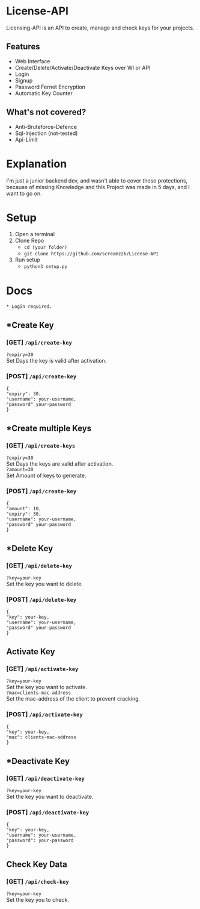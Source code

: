 # License-API
Licensing-API is an API to create, manage and check keys for your projects.

## Features
- Web Interface
- Create/Delete/Activate/Deactivate Keys over WI or API
- Login
- Signup
- Password Fernet Encryption
- Automatic Key Counter 
## What's not covered?
- Anti-Bruteforce-Defence
- Sql-Injection (not-tested)
- Api-Limit
# Explanation
I'm just a junior backend dev, and wasn't able to cover these protections,
because of missing Knowledge and this Project was made in 5 days, and I want to go on.
# Setup
1. Open a terminal 
2. Clone Repo
    - ``cd (your folder)``
    - ``git clone https://github.com/screamz2k/License-API``
3. Run setup
    - ``python3 setup.py``

# Docs
``* Login required.``

## *Create Key
### [GET] ``/api/create-key``
``?expiry=30``<br>
Set Days the key is valid after activation.

### [POST] ``/api/create-key``
```
{
"expiry": 30,
"username": your-username,
"password" your-password
}
```
## *Create multiple Keys
### [GET] ``/api/create-keys``
``?expiry=30``<br>
Set Days the keys are valid after activation.<br>
``?amount=30``<br>
Set Amount of keys to generate.
### [POST] ``/api/create-key``
```
{
"amount": 10,
"expiry": 30,
"username": your-username,
"password" your-password
}
```
## *Delete Key
### [GET] ``/api/delete-key``
``?key=your-key``<br>
Set the key you want to delete.<br>
### [POST] ``/api/delete-key``
```
{
"key": your-key,
"username": your-username,
"password" your-password
}
```
## Activate Key
### [GET] ``/api/activate-key``
``?key=your-key``<br>
Set the key you want to activate.<br>
``?mac=clients-mac-address``<br>
Set the mac-address of the client to prevent cracking.<br>
### [POST] ``/api/activate-key``
```
{
"key": your-key,
"mac": clients-mac-address
}
```
## *Deactivate Key
### [GET] ``/api/deactivate-key``
``?key=your-key``<br>
Set the key you want to deactivate.<br>
### [POST] ``/api/deactivate-key``
```
{
"key": your-key,
"username": your-username,
"password": your-password
}
```
## Check Key Data
### [GET] ``/api/check-key``
``?key=your-key``<br>
Set the key you to check.<br>
